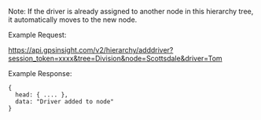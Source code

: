 Note: If the driver is already assigned to another node in this hierarchy tree, it automatically moves to the new node.

Example Request:

https://api.gpsinsight.com/v2/hierarchy/adddriver?session_token=xxxx&tree=Division&node=Scottsdale&driver=Tom

Example Response:

    {
      head: { .... },
      data: "Driver added to node"
    }
